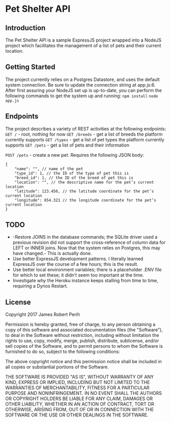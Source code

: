 # Pet Shelter API
## Introduction
The Pet Shelter API is a sample ExpressJS project wrapped into a NodeJS project which facilitates the management of a list of pets and their current location.

## Getting Started
The project currently relies on a Postgres Datastore, and uses the default system connection. Be sure to update the connection string at app.js:6.
After first assuring your NodeJS set up is up-to-date, you can perform the following commands to get the system up and running:
`npm install`
`node app.js`

## Endpoints
The project describes a variety of REST activities at the following endpoints:
`GET /`	- root, nothing for now
`GET /breeds`	- get a list of breeds the platform currently supports
`GET /types`	- get a list of pet types the platform currently supports
`GET /pets`	- get a list of pets and their information

`POST /pets`	- create a new pet. Requires the following JSON body:
```
{
	"name": "", // name of the pet
	"type_id": 1, // the ID of the type of pet this is
	"breed_id": 1, // the ID of the breed of pet this is
	"location": "", // the descriptive name for the pet’s current location
	"latitude": 123.456, // the latitude coordinate for the pet’s current location
	"longitude": 654.321 // the longitude coordinate for the pet’s current location
}
```

## TODO
* -Restore JOINS in the database commands; the SQLite driver used a previous revision did not support the cross-reference of column data for LEFT or INNER joins. Now that the system relies on Postgres, this may have changed.- This is actually done.
* Use better ExpressJS development patterns. I literally learned ExpressJS over the course of a few hours; this is the result.
* Use better local environment variables; there is a placeholder .ENV file for which to set these; it didn’t seem too important at the time.
* Investigate why the Heroku instance keeps stalling from time to time, requiring a Dynos Restart.

## License
Copyright 2017 James Robert Perih

Permission is hereby granted, free of charge, to any person obtaining a copy of this software and associated documentation files (the "Software"), to deal in the Software without restriction, including without limitation the rights to use, copy, modify, merge, publish, distribute, sublicense, and/or sell copies of the Software, and to permit persons to whom the Software is furnished to do so, subject to the following conditions:

The above copyright notice and this permission notice shall be included in all copies or substantial portions of the Software.

THE SOFTWARE IS PROVIDED "AS IS", WITHOUT WARRANTY OF ANY KIND, EXPRESS OR IMPLIED, INCLUDING BUT NOT LIMITED TO THE WARRANTIES OF MERCHANTABILITY, FITNESS FOR A PARTICULAR PURPOSE AND NONINFRINGEMENT. IN NO EVENT SHALL THE AUTHORS OR COPYRIGHT HOLDERS BE LIABLE FOR ANY CLAIM, DAMAGES OR OTHER LIABILITY, WHETHER IN AN ACTION OF CONTRACT, TORT OR OTHERWISE, ARISING FROM, OUT OF OR IN CONNECTION WITH THE SOFTWARE OR THE USE OR OTHER DEALINGS IN THE SOFTWARE.
